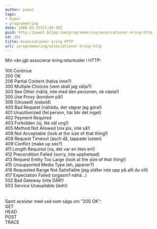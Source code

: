 ```yaml
---
author: pawal
tags:
- humor
- programmering
date: 2008-02-15T21:04:39Z
guid: http://pawal.blipp.com/programmering/associationer-kring-http
id: 101
title: Associationer kring HTTP
url: /programmering/associationer-kring-http
---
```


Min vän jgb associerar kring returkoder i HTTP:<br /><br />100 Continue<br />200 OK<br />206 Partial Content (halva inne?)<br />300 Multiple Choices (vem skall jag välja?)<br />303 See Other (nähä, inte med den personen, ok nästa!)<br />305 Use Proxy (kondom på!)<br />306 (Unused) (oskuld)<br />400 Bad Request (nähädu, det vägrar jag göra!)<br />401 Unauthorized (fel person, här blir det inget)<br />402 Payment Required<br />403 Forbidden (oj, lite väl ung!)<br />405 Method Not Allowed (nix pix, inte så!)<br />406 Not Acceptable (look at the size of that thing!)<br />408 Request Timeout (äsch då, tappade lusten)<br />409 Conflict (make up sex?)<br />411 Length Required (va, det var en liten en!)<br />412 Precondition Failed (sorry, inte upphetsad)<br />413 Request Entity Too Large (look at the size of that thing!)<br />415 Unsupported Media Type (eh, japaner?)<br />416 Requested Range Not Satisfiable (jag ställer inte upp på allt du vill)<br />417 Expectation Failed (orgasm? nähä...)<br />502 Bad Gateway (inte DÄR!)<br />503 Service Unavailable (doh!)<br /><br /><br />Samt avslutar med vad som sägs om "200 OK":<br />GET<br />HEAD<br />POST <br />TRACE<br />